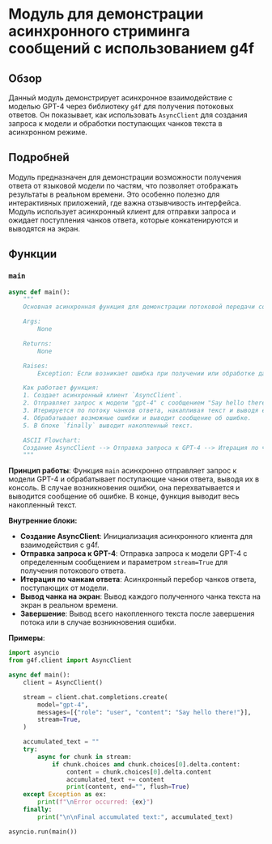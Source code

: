 # Модуль для демонстрации асинхронного стриминга сообщений с использованием g4f

## Обзор

Данный модуль демонстрирует асинхронное взаимодействие с моделью GPT-4 через библиотеку `g4f` для получения потоковых ответов. Он показывает, как использовать `AsyncClient` для создания запроса к модели и обработки поступающих чанков текста в асинхронном режиме.

## Подробней

Модуль предназначен для демонстрации возможности получения ответа от языковой модели по частям, что позволяет отображать результаты в реальном времени. Это особенно полезно для интерактивных приложений, где важна отзывчивость интерфейса. Модуль использует асинхронный клиент для отправки запроса и ожидает поступления чанков ответа, которые конкатенируются и выводятся на экран.

## Функции

### `main`

```python
async def main():
    """
    Основная асинхронная функция для демонстрации потоковой передачи сообщений от GPT-4.

    Args:
        None

    Returns:
        None

    Raises:
        Exception: Если возникает ошибка при получении или обработке данных из потока.

    Как работает функция:
    1. Создает асинхронный клиент `AsyncClient`.
    2. Отправляет запрос к модели "gpt-4" с сообщением "Say hello there!".
    3. Итерируется по потоку чанков ответа, накапливая текст и выводя его на экран.
    4. Обрабатывает возможные ошибки и выводит сообщение об ошибке.
    5. В блоке `finally` выводит накопленный текст.

    ASCII Flowchart:
    Создание AsyncClient --> Отправка запроса к GPT-4 --> Итерация по чанкам ответа --> Вывод чанка на экран --> Завершение
    """
```

**Принцип работы**:
Функция `main` асинхронно отправляет запрос к модели GPT-4 и обрабатывает поступающие чанки ответа, выводя их в консоль. В случае возникновения ошибки, она перехватывается и выводится сообщение об ошибке. В конце, функция выводит весь накопленный текст.

**Внутренние блоки:**

- **Создание AsyncClient**: Инициализация асинхронного клиента для взаимодействия с g4f.
- **Отправка запроса к GPT-4**: Отправка запроса к модели GPT-4 с определенным сообщением и параметром `stream=True` для получения потокового ответа.
- **Итерация по чанкам ответа**: Асинхронный перебор чанков ответа, поступающих от модели.
- **Вывод чанка на экран**: Вывод каждого полученного чанка текста на экран в реальном времени.
- **Завершение**: Вывод всего накопленного текста после завершения потока или в случае возникновения ошибки.

**Примеры**:

```python
import asyncio
from g4f.client import AsyncClient

async def main():
    client = AsyncClient()

    stream = client.chat.completions.create(
        model="gpt-4",
        messages=[{"role": "user", "content": "Say hello there!"}],
        stream=True,
    )

    accumulated_text = ""
    try:
        async for chunk in stream:
            if chunk.choices and chunk.choices[0].delta.content:
                content = chunk.choices[0].delta.content
                accumulated_text += content
                print(content, end="", flush=True)
    except Exception as ex:
        print(f"\nError occurred: {ex}")
    finally:
        print("\n\nFinal accumulated text:", accumulated_text)

asyncio.run(main())
```